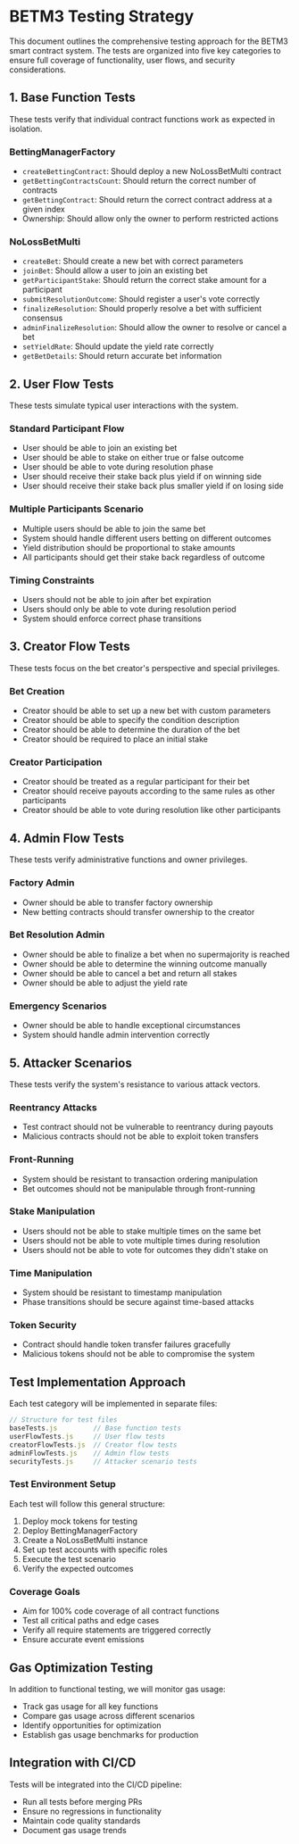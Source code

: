 # BETM3 Testing Strategy

This document outlines the comprehensive testing approach for the BETM3 smart contract system. The tests are organized into five key categories to ensure full coverage of functionality, user flows, and security considerations.

## 1. Base Function Tests

These tests verify that individual contract functions work as expected in isolation.

### BettingManagerFactory
- `createBettingContract`: Should deploy a new NoLossBetMulti contract
- `getBettingContractsCount`: Should return the correct number of contracts
- `getBettingContract`: Should return the correct contract address at a given index
- Ownership: Should allow only the owner to perform restricted actions

### NoLossBetMulti
- `createBet`: Should create a new bet with correct parameters
- `joinBet`: Should allow a user to join an existing bet
- `getParticipantStake`: Should return the correct stake amount for a participant
- `submitResolutionOutcome`: Should register a user's vote correctly
- `finalizeResolution`: Should properly resolve a bet with sufficient consensus
- `adminFinalizeResolution`: Should allow the owner to resolve or cancel a bet
- `setYieldRate`: Should update the yield rate correctly
- `getBetDetails`: Should return accurate bet information

## 2. User Flow Tests

These tests simulate typical user interactions with the system.

### Standard Participant Flow
- User should be able to join an existing bet
- User should be able to stake on either true or false outcome
- User should be able to vote during resolution phase
- User should receive their stake back plus yield if on winning side
- User should receive their stake back plus smaller yield if on losing side

### Multiple Participants Scenario
- Multiple users should be able to join the same bet
- System should handle different users betting on different outcomes
- Yield distribution should be proportional to stake amounts
- All participants should get their stake back regardless of outcome

### Timing Constraints
- Users should not be able to join after bet expiration
- Users should only be able to vote during resolution period
- System should enforce correct phase transitions

## 3. Creator Flow Tests

These tests focus on the bet creator's perspective and special privileges.

### Bet Creation
- Creator should be able to set up a new bet with custom parameters
- Creator should be able to specify the condition description
- Creator should be able to determine the duration of the bet
- Creator should be required to place an initial stake

### Creator Participation
- Creator should be treated as a regular participant for their bet
- Creator should receive payouts according to the same rules as other participants
- Creator should be able to vote during resolution like other participants

## 4. Admin Flow Tests

These tests verify administrative functions and owner privileges.

### Factory Admin
- Owner should be able to transfer factory ownership
- New betting contracts should transfer ownership to the creator

### Bet Resolution Admin
- Owner should be able to finalize a bet when no supermajority is reached
- Owner should be able to determine the winning outcome manually
- Owner should be able to cancel a bet and return all stakes
- Owner should be able to adjust the yield rate

### Emergency Scenarios
- Owner should be able to handle exceptional circumstances
- System should handle admin intervention correctly

## 5. Attacker Scenarios

These tests verify the system's resistance to various attack vectors.

### Reentrancy Attacks
- Test contract should not be vulnerable to reentrancy during payouts
- Malicious contracts should not be able to exploit token transfers

### Front-Running
- System should be resistant to transaction ordering manipulation
- Bet outcomes should not be manipulable through front-running

### Stake Manipulation
- Users should not be able to stake multiple times on the same bet
- Users should not be able to vote multiple times during resolution
- Users should not be able to vote for outcomes they didn't stake on

### Time Manipulation
- System should be resistant to timestamp manipulation
- Phase transitions should be secure against time-based attacks

### Token Security
- Contract should handle token transfer failures gracefully
- Malicious tokens should not be able to compromise the system

## Test Implementation Approach

Each test category will be implemented in separate files:

```javascript
// Structure for test files
baseTests.js         // Base function tests
userFlowTests.js     // User flow tests
creatorFlowTests.js  // Creator flow tests
adminFlowTests.js    // Admin flow tests
securityTests.js     // Attacker scenario tests
```

### Test Environment Setup

Each test will follow this general structure:

1. Deploy mock tokens for testing
2. Deploy BettingManagerFactory
3. Create a NoLossBetMulti instance
4. Set up test accounts with specific roles
5. Execute the test scenario
6. Verify the expected outcomes

### Coverage Goals

- Aim for 100% code coverage of all contract functions
- Test all critical paths and edge cases
- Verify all require statements are triggered correctly
- Ensure accurate event emissions

## Gas Optimization Testing

In addition to functional testing, we will monitor gas usage:

- Track gas usage for all key functions
- Compare gas usage across different scenarios
- Identify opportunities for optimization
- Establish gas usage benchmarks for production

## Integration with CI/CD

Tests will be integrated into the CI/CD pipeline:

- Run all tests before merging PRs
- Ensure no regressions in functionality
- Maintain code quality standards
- Document gas usage trends 